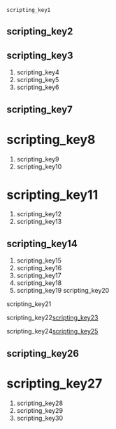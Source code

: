 ```ngMeta
scripting_key1
```
## scripting_key2
## scripting_key3
1. scripting_key4
2. scripting_key5
3. scripting_key6
## scripting_key7
# scripting_key8
1. scripting_key9
2. scripting_key10
# scripting_key11
1. scripting_key12
2. scripting_key13
## scripting_key14
1. scripting_key15
2. scripting_key16
3. scripting_key17
4. scripting_key18
5. scripting_key19
scripting_key20

scripting_key21

scripting_key22[scripting_key23](9lN5vB9sKsk)


scripting_key24[scripting_key25](XnsOTv7SUR4)


## scripting_key26
# scripting_key27
1. scripting_key28
2. scripting_key29
3. scripting_key30
